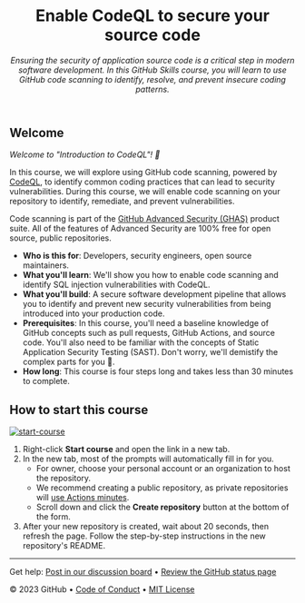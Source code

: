 <header>

<!--
  <<< Author notes: Course header >>>
  Read <https://skills.github.com/quickstart> for more information about how to build courses using this template.
  Include a 1280×640 image, course name in sentence case, and a concise description in emphasis.
  In your repository settings: enable template repository, add your 1280×640 social image, auto delete head branches.
  Next to "About", add description & tags; disable releases, packages, & environments.
  Add your open source license, GitHub uses the MIT license.
-->

# Enable CodeQL to secure your source code

_Ensuring the security of application source code is a critical step in modern software development. In this GitHub Skills course, you will learn to use GitHub code scanning to identify, resolve, and prevent insecure coding patterns._

</header>

<!--
  <<< Author notes: Step 1 >>>
  Choose 3-5 steps for your course.
  The first step is always the hardest, so pick something easy!
  Link to docs.github.com for further explanations.
  Encourage users to open new tabs for steps!
  TBD-step-1-notes.
-->

## Welcome

_Welcome to "Introduction to CodeQL"! :wave:_

In this course, we will explore using GitHub code scanning, powered by [CodeQL](https://codeql.github.com/), to identify common coding practices that can lead to security vulnerabilities. During this course, we will enable code scanning on your repository to identify, remediate, and prevent vulnerabilities.
  
Code scanning is part of the [GitHub Advanced Security (GHAS)](https://docs.github.com/en/get-started/learning-about-github/about-github-advanced-security) product suite. All of the features of Advanced Security are 100% free for open source, public repositories.

- **Who is this for**: Developers, security engineers, open source maintainers.
- **What you'll learn**: We'll show you how to enable code scanning and identify SQL injection vulnerabilities with CodeQL.
- **What you'll build**: A secure software development pipeline that allows you to identify and prevent new security vulnerabilities from being introduced into your production code.
- **Prerequisites**: In this course, you'll need a baseline knowledge of GitHub concepts such as pull requests, GitHub Actions, and source code. You'll also need to be familiar with the concepts of Static Application Security Testing (SAST). Don't worry, we'll demistify the complex parts for you 🙂.
- **How long**: This course is four steps long and takes less than 30 minutes to complete.

## How to start this course

<!-- For start course, run in JavaScript:
'https://github.com/new?' + new URLSearchParams({
  template_owner: 'TBD-organization',
  template_name: 'TBD-course-name',
  owner: '@me',
  name: 'TBD-organization-TBD-course-name',
  description: 'My clone repository',
  visibility: 'public',
}).toString()
-->

[![start-course](https://user-images.githubusercontent.com/1221423/235727646-4a590299-ffe5-480d-8cd5-8194ea184546.svg)](https://github.com/new?template_owner=skills&template_name=enable-code-scanning&owner=%40me&name=skills-enable-code-scanning&description=My+clone+repository&visibility=public)


1. Right-click **Start course** and open the link in a new tab.
2. In the new tab, most of the prompts will automatically fill in for you.
   - For owner, choose your personal account or an organization to host the repository.
   - We recommend creating a public repository, as private repositories will [use Actions minutes](https://docs.github.com/en/billing/managing-billing-for-github-actions/about-billing-for-github-actions).
   - Scroll down and click the **Create repository** button at the bottom of the form.
3. After your new repository is created, wait about 20 seconds, then refresh the page. Follow the step-by-step instructions in the new repository's README.

<footer>

<!--
  <<< Author notes: Footer >>>
  Add a link to get support, GitHub status page, code of conduct, license link.
-->

---

Get help: [Post in our discussion board](https://github.com/orgs/skills/discussions/categories/introduction-to-codeql) &bull; [Review the GitHub status page](https://www.githubstatus.com/)

&copy; 2023 GitHub &bull; [Code of Conduct](https://www.contributor-covenant.org/version/2/1/code_of_conduct/code_of_conduct.md) &bull; [MIT License](https://gh.io/mit)

</footer>
